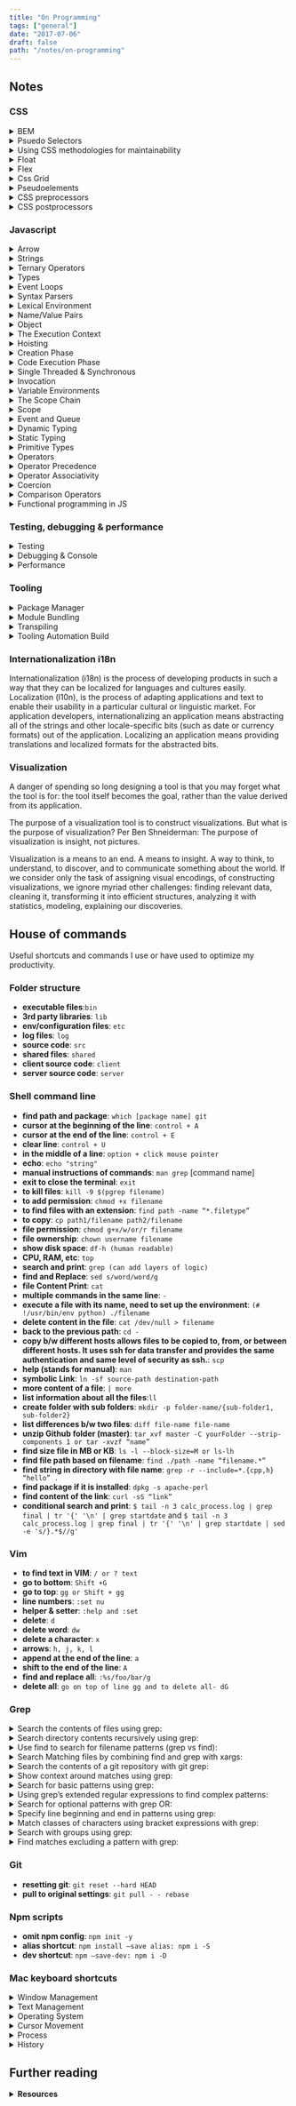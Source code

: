 ```yaml
---
title: "On Programming"
tags: ["general"]
date: "2017-07-06"
draft: false
path: "/notes/on-programming"
---
```


## Notes

### CSS

<details>
  <summary>BEM</summary>

BEM is a methodology used for modular CSS classes. A robust CSS architecture can help navigate large codebase. `Block`, `Element` and `Modifier`. A `Block` is a component or feature than can stand alone and is not dependent on any other code. It can be re-used anywhere. Next, an `Element`. This is always part of a `Block` and has no meaning on its own. Lastly, there is the `Modifier`. This changes the behavior and/or an appearance of a `Block` or `Element`.

Example:

__`.button`__ is a block.

**`.button__label`** is an element.

__`.button--confirm`__ is a modifier.

See resources [here](http://getbem.com/introduction/) and [here](https://zellwk.com/blog/css-architecture-1/).
</details>

<details>
  <summary>Psuedo Selectors</summary>

`::before` (`:before`) and `::after` (`:after`) are pseudo elements, which are different from pseudo classes. Both of these are grouped under pseudo selectors. I like this quote from MDN ~

> Even the most skilled web developers are still amazed by what's possible using selectors.

Pseudo selectors are only two types of selectors. The others are: simple selectors, attribute selectors, multiple selectors and combinators. All of these help us to target and style HTML elements. So, pseudo selectors include both pseudo elements and pseudo classes. They are added to the end of other selectors, and don't apply to whole elements, only parts of them.

The pseudo classes (e.g. `:hover`, `:focus`, and `:nth-of-type()` - plus 38 others) style elements in a _certain state_.

The pseudo elements (e.g. `::after`, `::before`, and `::first-letter` - plus 3 others, not including experimental ones) apparently need `::` rather than `:`. These don't depend on the state of an element.

  - [MDN](https://developer.mozilla.org/en-US/docs/Learn/CSS/Introduction_to_CSS/Pseudo-classes_and_pseudo-elements) page has great examples and learning playground to learn the topic.
  - https://codepen.io/pehaa/pen/ROapJZ
</details>

<details>
  <summary>Using CSS methodologies for maintainability</summary>

   - **OOCSS**: a methodology organized around two main principles. The first principle is separate structure and skin. This means the CSS to define the structure (like layout) shouldn’t be mixed together with the CSS to define the skin (like colors, fonts, etc.). This makes it easier to “re-skin” an application. The second principle is separate container and content. This means think of elements as re-usable objects, with the key idea being that an object should look the same regardless of where it is on the page. [https://github.com/stubbornella/oocss/wiki](https://github.com/stubbornella/oocss/wiki)
    - **SMACSS**: base rules, layout rules, modules, state rules, and theme rules. The SMACSS methodology also recommends some naming conventions.
    - **BEM**: a methodology organized around the idea of dividing the user interface into independent blocks. A block is a re-usable component (an example would be a search form, defined as `<form class="search-form"></form>`). An element is a smaller part of a block that can’t be re-used on its own (an example would be a button within the search form, defined as `<button class="search-form__button">Search</button>`). A modifier is an entity that defines the appearance, state, or behavior of a block or element (an example would be a disabled search form button, defined as `<button class="search-form__button search-form__button--disabled">Search</button>`). The BEM methodology is simple to understand, with a specific naming convention that allows newcomers to apply it without having to make complex decisions. The downside for some is that the class names can be quite verbose, and don’t follow traditional rules for writing semantic class names. Later approaches like Atomic CSS would take this untraditional approach to a whole other level!
    - **Atomic CSS (aka Functional CSS)**: a methodology organized around the idea of creating small, single-purpose classes with names based on visual function. This approach is in complete opposition with OOCSS, SMACSS, and BEM — instead of treating elements on the page as re-usable objects, Atomic CSS ignores these objects altogether and uses re-usable single purpose utility classes to style each element. So instead of something like `<button class="search-form__button">Search</button>`, you would have something like `<button class="f6 br3 ph3 pv2 white bg-purple hover-bg-light-purple">Search</button>`. Many people saw this methodology as a complete violation of established CSS best practices. Further read: [https://adamwathan.me/css-utility-classes-and-separation-of-concerns/](https://adamwathan.me/css-utility-classes-and-separation-of-concerns/).
    - **CSS in JS**: a methodology organized around defining CSS styles not in a separate style sheet, but directly in each component itself. It was introduced as an approach for the React JavaScript framework (which already took the controversial approach of defining the HTML for a component directly in JavaScript instead of a separate HTML file). Originally the methodology used inline styles, but later implementations used JavaScript to generate CSS (with unique class names based on the component) and insert it into the document with a style tag. The CSS in JS methodology once again goes completely against established CSS best practices of separation of concerns.
</details>

<details>
  <summary>Float</summary>
  
  The three columns are not equal in height, and the page doesn’t fill the height of the screen. These issues are inherent with a float-based approach. All a float can do is place content to the left or right of a section — the CSS has no way to infer the heights of the content in the other sections. This problem had no straightforward solution until many years later, with a flexbox-based layout.
</details>

<details>
  <summary>Flex</summary>
  
   - [Solved By Flexbox](https://github.com/philipwalton/solved-by-flexbox). 
   - Flexbox eliminates a lot of the float hacks, but the code isn’t as expressive as it could be for defining layout. It’s hard to read the flexbox CSS and get a visual understanding how all of the elements will be laid out on the page. This leads to a lot of guessing and checking when writing flexbox-based layouts.
</details>

<details>
  <summary>Css Grid</summary>

   - [Complete Guide Grid](https://css-tricks.com/snippets/css/complete-guide-grid/)
</details>

<details>
  <summary>Pseudoelements</summary>
  
   - [Pseudo Elements In Css](https://www.smashingmagazine.com/2011/07/learning-to-use-the-before-and-after-pseudo-elements-in-css/). `::before` and `::after`, many of the uses involve graphics but no actual word content. You must set both the `content:"";` property and if your content is empty the `display:inline-block` property or the psuedoelement will not show up. 
</details>

<details>
  <summary>CSS preprocessors</summary>
  
   - A tooling that was created to help improve the experience of working with CSS as a language itself, starting with CSS preprocessors. A CSS preprocessor allows you to write styles using a different language which gets converted into CSS that the browser can understand. For ex: SASS helps with variables, helper functions, and calculations. Another one is LESS, the key difference from SASS is the syntax, which was designed to be as close to CSS as possible. Less is also written in JS using Node.js. Another alternative CSS preprocessor is Stylus. To use Sass, you need to install Ruby, the programming language used to compile Sass code to regular CSS. Then you would need to install the Sass gem, then run a command in the command line to convert your .sass files into .css files. `sass --watch index.sass index.css`  or `lessc index.less index.css`
</details>

<details>
  <summary>CSS postprocessors</summary>
  
   - A CSS postprocessor uses JavaScript to analyze and transform your CSS into valid CSS. In this sense it’s pretty similar to a CSS preprocessor — you can think of it as a different approach to solving the same problem. The key difference is that while a CSS preprocessor uses special syntax to identify what needs to be transformed, a CSS postprocessor can parse regular CSS and transform it without any special syntax required.
</details>

### Javascript

<details>
  <summary>Arrow</summary>

Also known as a fat arrow, `=>`.

```jsx
var elements = [
'Hydrogen',
'Helium',
'Lithium',
'Beryllium'
];

(elements.map(function(element) {return element.length}))
(elements.map(element => {return element.length}))
(elements.map(element => element.length))
(elements.map(({length}) => length))
```

The first function in the list is written without fat arrows. The last three functions are variations of the first function, showing how fat arrows can be used to write shorter function expressions, and therefore less code. You will need a code compiler like [Babel](https://babeljs.io/) to compile fat arrows into ES5 syntax so older browsers can use ES6 JavaScript.

There are a _lot_ of resources that try explaining this syntax. Wes Bos's [introduction](https://wesbos.com/arrow-functions/) or [MDN](https://developer.mozilla.org/en-US/docs/Web/JavaScript/Reference/Functions/Arrow_functions) are great resources to get started.
</details>

<details>
  <summary>Strings</summary>

This list is meant as a quick and basic introduction to JavaScript strings.

*   A sequence containing some letters, numbers or symbols.
*   Have available methods and properties.
*   Can be stored in variables.
*   Sit between either single quotes (`' '`), double quotes (`" "`), or backticks ( `` ``).
*   Can be concatenated (stuck together) with the `+` operator, or with backticks (template strings) in ES6.
*   Template strings, or template literals, can take any valid JavaScript expression, allowing dynamic strings.
*   Can contain special characters, such as quotation marks, as long as they are escaped - e.g. `"She'\ll be coming '\round the mountain when she comes"`.
*   There's no need to escape dissimilar quote marks. For example: "This 'is' fine". This is probably why we tend to favour double quotes in HTML attribute values, and singles in JS (since it allows you to create some innerHTML without the need for escaping).
*   When using template literals, you don't need to escape `'` or `"` ... and ``this` `"is"` `'also'` `fine``
*   Is either a _string primitive_ - immutable and more common, e.g. `const stringPrimitive = "Hello, I am a string.";` .
*   Or a _string object_ - `const stringObject = new String("Hello, I am a string.");`
*   The `typeof` operator is used to determine if a string's type is _string_ or _object_.
*   Each character is indexed and can be accessed by an index number using square bracket notation (e.g. "Hello World" - `myString[0]` outputs "H").
*   Similar methods to the one above include: `charAt()`, `indexOf()`, `lastIndexOf()`, `slice()`.
*   Other common methods and properties are: `length`, `toUpperCase()`, `toLowerCase()`, `split()`, `trim()`, `replace()`.
*   Use [Escape Tool](https://www.the-art-of-web.com/javascript/escape/) if you run into escape character issues.

Many thanks to my good friend <a href="https://twitter.com/qubyte">Mark</a> for suggesting additions :)
</details>

<details>
  <summary>Ternary Operators</summary>

It can replace more verbose syntax (like `if` statements). It looks something like this:

```js
const hoursOfSleep = 5;
const timeForSleep = (hoursOfSleep < 8) ? 
    "Yup, no more phone for you" : 
    "Ah nah, a few more minutes of phone time won't hurt"; 
```

Notice the **?** and the **:** These are the important parts. If the condition (in this case `hoursOfSleep`) in front of the question mark evaluates to true, the value of the first expression before the colon is returned. If the condition in front of the question mark evaluates to false, the value of the second expression after the colon is returned. As you can see, if you have had less than 8 hours of sleep, you shouldn't be using your phone. Ternary operators are really flexible and can be used in a number of ways. You can stack them together:

```js
const catsRule = true,
const dogsDrool = false,
const catDog = catsRule ? 
    (dogsDrool ? "Let's all live in harmony": "Both cats and dogs drool") :
    (dogsDrool ? "Dogs are cool, nearly as cool as cats" : "Dogs and cats can be friends");
// Output: `"Both cats and dogs drool"`
```

You don't even need to use the parentheses, and can also use multiple statements separated by commas. You can return statements in functions. You can use them in place of bulky `if/else` statements with much nicer-to-read code. The question mark means `if` and the colon means `else`. Check out the [MDN](https://developer.mozilla.org/en-US/docs/Web/JavaScript/Reference/Operators/Conditional_Operator) and [this post](https://scotch.io/tutorials/understand-the-javascript-ternary-operator-like-abc).
</details>

<details>
  <summary>Types</summary>

JavaScript has six primitive types. These all have default values and can be checked for using the `typeof` operator.

Default values:

```js
'boolean' - false
'null' - null
'number' - 0
'string' - ''
'undefined' - void 0
'symbol' - Symbol() // new in ES6
```

Checking the type of primitive:

```js
if (typeof myPrimitive !== 'number')
  throw new TypeError('Type must be a number!')
```
</details>

<details>
  <summary>Event Loops</summary>

- https://www.youtube.com/watch?v=8aGhZQkoFbQ
- http://latentflip.com/loupe/
- Transcript: https://2014.jsconf.eu/speakers/philip-roberts-what-the-heck-is-the-event-loop-anyway.html
- JS is a single threaded programing language runtime. One code piece at a time. It has a single call stack.
- I'm a single threaded on blocking asynchronous concurrently glitch
- V8 is a heap and stack
- JavaScript programmers like to use words like, “event-loop”, “non-blocking”, “callback”, “asynchronous”, “single-threaded” and “concurrency”.
- We can do things concurrently in browser because a browser is more than a run-time. It has APIs. You call Web APIs. In node, you have C++ multi-thread.
- API does not live in V8 engine. It is part of XHR().
- [How Does Javascript actually work?](https://blog.sessionstack.com/how-does-javascript-actually-work-part-1-b0bacc073cf)
- The Engine consists of two main components:* Memory Heap — this is where the memory allocation happens* Call Stack — this is where your stack frames are as your code executes
- JavaScript is a single-threaded programming language, which means it has a single Call Stack. Therefore it can do one thing at a time.
- The Call Stack is a data structure which records basically where in the program we are. If we step into a function, we put it on the top of the stack. If we return from a function, we pop off the top of the stack. That’s all the stack can do.
</details>

<details>
  <summary>Syntax Parsers</summary>

A program that reads your code and determines what it does and if its grammar is valid. Compiler or interpreter needs to transfer the code to the computer.
</details>

<details>
  <summary>Lexical Environment</summary>

Where something sits physically in code you write. For example: a variable sits lexically inside a function.
</details>

<details>
  <summary>Name/Value Pairs</summary>

A name which maps to a unique value. For ex: Address = “100 Main St.”
</details>

<details>
  <summary>Object</summary>

It is a collection of name value pairs.
</details>

<details>
  <summary>The Execution Context</summary>

A wrapper to help manage the code that is running. There are lots of lexical environments. Which one is currently running? A base execution context is global. It creates two things for you: Global Object and “this.”
</details>

<details>
  <summary>Hoisting</summary>
  
  Function and variables are hoisted to the top, but JS engine is not moving the code physically. It is just run line by line.
</details>

<details>
  <summary>Creation Phase</summary>

   - Execution context is created - Global Object, “this”
   - Outer Env - Setup memory space for variables and Functions 
   - “Hoisting” - Hoisting: Variables setup (set equal to undefined)
   - Functions setup - All variables in JS are set to undefined initially. 
   - Not defined != undefined: `undefined` is a special keyword in JS. It takes up memory space. If not declared, you will get `Uncaught Reference error: x is not defined`.
   - Never set a variable to `undefined`. If you define it then it is hard to debug whether you undefined or the JS engine undefined.
</details>

<details>
  <summary>Code Execution Phase</summary>

Executes line by line

```js
function b() {
    console.log('Called b!');
}
b();

console.log(a);
var a = "Hello World";
console.log(a);

// Called b!
// undefined
// Hello World
```
</details>

<details>
  <summary>Single Threaded & Synchronous</summary>
 
   - Single Threaded: One command at a time. Javascript behaves in a single threaded manner.
   - Synchronous: One at a time and in order. JS is a single threaded synchronous language.
   - JavaScript is single-threaded or that it is using a callback queue, which means it has a single Call Stack. Therefore it can do one thing at a time.
</details>

<details>
  <summary>Invocation</summary>

Running a function by using parenthesis(). You tell JS engine to run the function. For ex:

```js
function b() {
}
function a() {
    b();
}
a();
```
1. Global Execution Context (create and code is executed): `window` object
2. A new execution context stack is created for `a()` 
3. Another execution context is created for `b()`(create and execute). At the top of the stack. Then `a()` gets executed then global.
4. Runs code line by line and each invocation goes in execution context stack. Once the code is executed, it is popped off from a stack. Everytime a function is called, a new execution context is created and popped off after the code is finished.
</details>

<details>
  <summary>Variable Environments</summary>

Where the variables live and how they relate to each other in memory.

```js
function b() {
    var myVar;
    console.log(myVar);
}

function a() {
    var myVar =2;
    console.log(myVar);
    b();
}

var myVar = 1;
console.log(myVar);
a();
console.log(myVar); //global execution context

// 1
// 2
// undefined
// 1
```

1. Global Execution Context (created and code is executed). myVar gets memory allocation for the value of 1.
2. Execution Context is created for `a()`. myVar gets the value of 2. Note, every execution context has its own variable environment.
3.  Execution Context is created for `b()`. myVar gets the value of `undefined`. It is not set to a value so the memory will allocate `undefined`.
4. Even if `myVar` is defined 3 times, they are all unique and have their own values.
</details>

<details>
  <summary>The Scope Chain</summary>

Inherits the value from an outer environment. Every execution context has access to its outer environment (global). Lexical Environment: where does the function sit. It does not matter where these functions sit but how it gets executed. If it cannot find reference within its execution context, it will find reference value from its outside environment down the global chain. Finding and accessing outer environment is called a scope chain.

```js
function a() {
    function b() {
    }

    var myVar = 2;
    b();
}

var myVar = 1;
a(); // 2 
b(); // Uncaught Reference: b is not defined
 ```

- `function b()` above sits inside `function a()` . Lexical environment of `b()` has now changed. `a()` is lexically visible but not `b()`.
- `a()` outputs 2. Since b is sitting physically inside `a()`, it went to its environment, otherwise it will go up to its scope chain. The best way to think about it is where is the variable environment sitting lexically.
</details>

<details>
  <summary>Scope</summary>

where a variable is available in your code. And it it's truly the same variable, or a new copy.

- **`let`**: allows for block scoping {}. Variables are only available inside that block. You can use both `var` and `let` in both ES6.
- **Asynchronous callback:** More than one at a time. Code is executing within the engine at the same time. But JS is synchronous. Keep in mind, browser has more than just JS engine. It has rendering engine, http request or hooks.
</details>

<details>
  <summary>Event and Queue</summary>

An event gets placed on queue. When the execution stack is empty and looks for event queue to see if there are events sitting in the queue. The event gets processed and the next event moves up. Event queue will only get processed once the execution context is empty.

- Code is running line by line (synchronously), by JS engine. However, the browser is processing other engines and makes asynchronous possible.

```js
// long running function
function waitThreeSeconds() {
    var ms = 3000 + new Date().getTime();
    while (new Date() < ms){}
    console.log('finished function');
}

function clickHandler() {
    console.log('click event!');   
}

// listen for the click event
document.addEventListener('click', clickHandler);


waitThreeSeconds();
console.log('finished execution');
```

- if you don't click, you will get 2 finished functions
- if you click, you will get 2 finished functions then click event! It is because the code gets executed and then event queue gets processed. Event queue won't be processed until execution context is empty. This is how asynchronous is possible (not handled by JS engine but browser).
</details>

<details>
  <summary>Dynamic Typing</summary>

you don't tell the engine what type of data a variable holds, it figures it out while your code is running. Variables can hold different types of values because it's all figured out during execution. Javascript is dynamically typed. This can be powerful but also very bad.
</details>

<details>
  <summary>Static Typing</summary>

  Other languages like C# or Java, types need to be explicitly defined.
</details>

<details>
  <summary>Primitive Types</summary>

A type of data that represents a single value. That is, not an object. There are 6 types in JS.
    - `undefined`: represents lack of existence (you shouldn't set a variable to this)
    - `null`: represents lack of existence (you can set a variable to this)
    - `boolean`: true or false
    - `number`: floating point number (there's always some decimal). Unlike other programming languages, there's only one `number` type and it can make math weird.
    - `string`: a sequence of characters. Both '' or "" are allowed.
    - `symbol`: used in ES6, the next version of javascript.
</details>

<details>
  <summary>Operators</summary>
  
A special function that is syntactically (written) differently. Generally operators take two parameters and return one result. Operators are functions. For ex: `+` is an addition function.
    - prefix notation: +3 4
    - postfix notation 34+ (old accounting calculators)
    - infix notation 3+4
 </details>
 
<details>
  <summary>Operator Precedence</summary>

which operator function gets called first. Functions are called in order of precedence. *Higher* precedence wins.
    - Table Precedence: [https://developer.mozilla.org/en-US/docs/Web/JavaScript/Reference/Operators/Operator_Precedence](https://developer.mozilla.org/en-US/docs/Web/JavaScript/Reference/Operators/Operator_Precedence)
 </details>

<details>
  <summary>Operator Associativity</summary>

what order operator functions get called in: left to right or right to left. When functions have the *same* precedence.

- Which one gets called first? JS is synchronous so it will execute one operator function at a time. Bigger the precedence number, higher one gets called first.

```js
// Operator Precedence
var a = 3 + 4 * 5; // * has higer precedence acc to the table
console.log(a);

// Operator Associativity
var a = 2, b = 3, c = 4;
a = b = c;

console.log(a); // 4
console.log(b); // 4
console.log(c); // 4
console.log(b=c); true
```
- Since one function execution at a time `a` is set to 4 in the memory, `b` is set to 4 in the memory. Right to left associativity.
</details>

<details>
  <summary>Coercion</summary>

converting a value from one type to another. Be careful!

```js
var a = 1 + 2; // 3
var b = "hello" + " world!"; // hello world
var c = 1 + "2"; // 12 coerced
```
</details>

<details>
  <summary>Comparison Operators</summary>

are functions. [MDN Doc Comparison](https://developer.mozilla.org/en-US/docs/Web/JavaScript/Equality_comparisons_and_sameness). Gochyas examples below:

```js
console.log(1 < 2 < 3); // true
console.log(3 < 2 < 1); // true due to associtivity 
console.log(false < 1); // true bc false gets converted to 0 (aka coerced) 
console.log(true < 1); // true bc true gets converted to 1 (aka coerced)
Number(false) //0
Number(true) //1
Number(undefined) //NaN
Number(null) //0
Boolean(undefined) // false
Boolean(null) // false
Boolean("") // false
Boolean(0) // false
false || true // true bc true has higher precedence on the table
undefined || 'hello' // "hello" bc it will coerce 
Boolean("hello"); // true
"hi" || "hello" // "hi" first one
undefined || "hello" // hello
null || "hello" // hello
"" || "hello" // hello
```

- So to not make variables coerced for unexpected output, use strict equality (`===`) or (`!==`). Use Associativity precedence table for a reference. Strict equality does not coerce values.

```js
// Equality (==) leads to coercion, confusion and odd potential errors
3 == 3 // true
"3" == 3 // true
false == 0 // true
var a = false; // undefined
a == 0 // true
null == 0 // false
null < 1 // true
"" == 0 // true
"" == false // also true confusing

//Strict Equality (===)
3 === 3 // true
"3" === "3" // true
"3" === 3 // false

var a = 0;
var b = false;
if (a===b) {
    console.log("They are equal!");
} else {
    console.log("Nope, not equal.");
}
== // They are equal!
=== // Nope, not equal.
```

- Coercion and dynamic typing can be useful for frameworks and libraries.

```js
var a;

// goes to internet and looks for a value.
a = "";
if(a) { // coercion bc it is not strictly typed
    console.log('Something is there.');
}
```

- Default Values

```js
funciton greet (name) {
    console.log(name); // undefined
    name = name || '<Your name here>';
    console.log('Hello ' + name);
}
greet(); 

// undefined
// hello undefined // coercecd and concatanted

greet('Tony'); // Hello Tony
greet(); // Hello <Your name here.>

// Naming library names to stop colliding names
window.libraryName = window.libraryName || "Lib 2";
```
</details>

<details>
  <summary>Functional programming in JS</summary>
  
The core idea of functional programming in JS - that we can plug our pure functions into higher order abstractions - is at the very heart of functional programming. A higher order function is a function that takes another function as a parameter. In JavaScript, functions are "first-class citizens." That means we can assign them to variables, create them inside of other functions, and pass them as arguments like any other object. Iteration in functional programming relies on a holy trinity of functions: map, filter, and reduce. We can use functional programming to reduce boilerplate in everyday code, keeping it DRY.
</details>

### Testing, debugging & performance

<details>
  <summary>Testing</summary>

A well functioning team cannot rely on creating features in a hurry, throwing them over the fence and then expecting our applications to work well and without bugs. To instil quality from the start of a feature, there should be tests for it.

Automated testing helps with this. Pre-commit hooks can be used when deploying builds so that errors are caught and addressed early. Unit tests can be run using pre-commit hooks. See a post [here](https://amberwilson.co.uk/blog/unit-tests/). However, there is a fine line between having too many automated tests, e.g. end-to-end tests that take too long to run with each build, and not having enough. Some companies run quicker unit tests on each build, and then run end-to-end tests as a nightly build.

Manual testing is important too. It is usually done by QA engineers, and helps reveal edge cases that automated tests do not catch.

JavaScript lacks the strict type checking of Java, which is a blessing and a curse. Code is easier to write but requires more testing to ensure correctness.
</details>

<details>
  <summary>Debugging & Console</summary>

Debugging is one of the key skills required to be a great developer. Below are the key things you need to know when working with the debugger.

1. Step over code, steps over a function that doesn't contain a bug and runs its code
2. Step into code, steps inside a function and allows you to run each part separately
3. Step out of code, steps out of a function you are inside, and runs its code
4. Resume execution of code

Check out the docs on the [Firefox](https://developer.mozilla.org/en-US/docs/Tools/Debugger) debugger and the [Chrome](https://developers.google.com/web/tools/chrome-devtools/javascript/reference#breakpoints) debugger. Also check out [this article](https://peterlyons.com/js-debug) from Peter Lyons. He explains debugging of both front-end and back-end JavaScript code. Another great resource on [debugging javascript](https://blog.bitsrc.io/debugging-javascript-like-a-pro-a2e0f6c53c2e).

A lot of people use `console.log` to debug in the console. `console.log` is your best friend. The `log()` method of `console` logs things to the web console. What some people may not know is that you can log things in nice ways! Here are three:

**1. Computed property names -**

The following objects could be logged one at a time:

```js
const cat = { name: 'Fluffy', colour: 'orange', specialSkill: 'staring' }
const dog = { name: 'Thor', colour: 'brown', specialSkill: 'running' }
const fish = { name: 'Glub', colour: 'blue', specialSkill: 'blowing bubbles' }
```

And the results would be as follows:

```js
console.log(cat) // {name: "Fluffy", colour: "orange", specialSkill: "staring"}
console.log(dog) // {name: "Thor", colour: "brown", specialSkill: "running"}
console.log(fish) // {name: "Glub", colour: "blue", specialSkill: "blowing bubbles"}
```

**2. CSS in the console -**

Define styles like this in the console:

```js
var styles = [
  'background: linear-gradient(#21618C, #5DADE2)',
  'padding: 5px',
  'border-radius: 8px',
  'text-align: center',
  'color: white',
  'display: block',
].join(';')
```

Then prefix console log with the `%c` flag, adding the `styles` variable to the end:

```js
console.log(
  `%c My cat is ${cat.name}, ${cat.colour}, ${cat.specialSkill}`,
  styles
)
```

Try it in your console or look at [this](https://codesandbox.io/embed/determined-wozniak-4lt93) example on CodeSandbox!

**3. Tables in the console**

To display objects in a table in order to more easily compare them, try using `console.table`. You can do so with the animal objects above by running:

```js
console.table([cat, dog, fish])
```

Not only will there be a nicely-formatted table to see in the console, but the (unlabeled) objects will also be displayed as well.

Check out [Chrome Devtools](https://developers.google.com/web/tools/chrome-devtools/) to learn more.

```js
    // Formatted Strings
    console.log(
        "%c The quick %c brown %c fox jumps over the %c lazy dog",
        "font-size: 34px;",
        "font-size: 24px; color: brown;",
        "color: orange;",
        "color: black; font-weight: bold;"
    )

    // Formatted Strings with Css styling
    for (let i = 0; i < 10; i++) {
        console.log(
        "%s I've been called %d times, this is the document body %o",
        "Hello", i, document.body
        );
    }

    // Object Tables
    var animals = [
        { kind: 'Horse', name: 'Henry', age: 43 },
        { kind: 'Dog', name: 'Spot', age: 13 },
        { kind: 'Cat', name: ' Mittens', age: 18 },
    ];
    console.table(animals);

    // Tracing function calls
    // The console.trace method lets you dump a stack trace in the console — 
    // in other words, the path the runtime took to call that function — 
    // which is useful in tracking down the function responsible for passing bad data.
    function foo() {
        bar();
        function bar() {
        console.trace();
        }
    }
    foo();

    // Counting function calls
    window.addEventListener('click', function(event) {
        console.count(event.type);
        console.log(event);
    });

    // To reset a counter, you just need to call below with the label, and it will reset back to zero.
    console.countReset();

    // Grouping Information in collapsible list
    console.group('First group');
    console.log('First message');
    console.group('A group inside the first group');
    console.log('A message inside the group inside the first group'); console.log('Another message inside the group inside the first group');
    console.groupEnd();
    console.log('Second message'); console.groupEnd();

    // Inspecting State
    $_ variable holds the most recent expression that was evaluated in the console context.
    And $0 through $4 holds the most recent element that was inspected with inspect element
```
</details>

<details>
<summary>Performance</summary>
Why a little discipline can help if you’d like your site to load & be interactive quickly on mobile devices? tl;dr: less code = less parse/compile + less transfer + less to decompress.
</details>

### Tooling

<details>
  <summary>Package Manager</summary>
  
   - **Package Manager**: This is useful later when sharing a project with others — instead of sharing the node_modules folder (which can get very large), you only need to share the package.json file and other developers can install the required packages automatically with the command npm install. So now we no longer have to manually download moment.js from the website, we can automatically download and update it using npm.
</details>
<details>
  <summary>Module Bundling</summary>
  
   - **Module Bundling**: Most programming languages provide a way to import code from one file into another. JavaScript wasn’t originally designed with this feature, because JavaScript was designed to only run in the browser, with no access to the file system of the client’s computer (for security reasons). So for the longest time, organizing JavaScript code in multiple files required you to load each file with variables shared globally. This is actually what we’re doing with the above moment.js example — the entire **`moment.min.js`** file is loaded in the HTML, which defines a global variable `moment`, which is then available to any file loaded after **`moment.min.js`** (regardless of whether it needs access to it). node.js solved this problem. It is a JavaScript runtime designed to run on the server. Here’s what the earlier example would look like using node.js modules. Instead of loading all of moment.min.js with an HTML script tag, you can load it directly in the JavaScript file as follows:

        // index.jsvar moment = require('moment');
        console.log("Hello from JavaScript!");
        console.log(moment().startOf('day').fromNow());

  - Again, this is how module loading works in node.js, which works great since node.js is a server side language with access to the computer’s file system. Node.js also knows the location of each npm module path, so instead of having to write require('./node_modules/moment/min/moment.min.js), you can simply write require('moment') — pretty sweet. This is all great for node.js, but if you tried to use the above code in the browser, you’d get an error saying require is not defined. The browser doesn’t have access to the file system, which means loading modules in this way is very tricky — loading files has to be done dynamically, either synchronously (which slows down execution) or asynchronously (which can have timing issues). 

  - This is where a module bundler comes in. A JavaScript module bundler is a tool that gets around the problem with a build step (which has access to the file system) to create a final output that is browser compatible (which doesn’t need access to the file system). In this case, we need a module bundler to find all require statements (which is invalid browser JavaScript syntax) and replace them with the actual contents of each required file. The final result is a single bundled JavaScript file (with no require statements)! The most popular module bundler was Browserify, which was released in 2011 and pioneered the usage of node.js style require statements on the frontend (which is essentially what enabled npm to become the frontend package manager of choice). Around 2015, webpack eventually became the more widely used module bundler (fueled by the popularity of the React frontend framework, which took full advantage of webpack’s various features).
</details>
<details>
  <summary>Transpiling</summary>
  
  - **Transpiling**: Transpiling code means converting the code in one language to code in another similar language. This is an important part of frontend development — since browsers are slow to add new features, new languages were created with experimental features that transpile to browser compatible languages. For CSS, there’s Sass, Less, and Stylus, to name a few. For JavaScript, the most popular transpiler for a while was CoffeeScript (released around 2010), whereas nowadays most people use babel or TypeScript. 

  - Babel is not a new language but a transpiler that transpiles next generation JavaScript with features not yet available to all browsers (ES2015 and beyond) to older more compatible JavaScript (ES5). Note that we’re installing 3 separate packages as dev dependencies — @babel/core is the main part of babel, @babel/preset-env is a preset defining which new JavaScript features to transpile, and babel-loader is a package to enable babel to work with webpack. We can configure webpack to use babel-loader.

  - But there’s still some unpolished edges in our workflow. If we’re concerned about performance, we should be minifying the bundle file, which should be easy enough since we’re already incorporating a build step. We also need to re-run the webpack command each time we change the JavaScript, which gets old real fast. So the next thing we’ll look at are some convenience tools to solve these issues.
</details>
<details>
  <summary>Tooling Automation Build</summary>
  
  - **Tooling Automation Build**: Now that we’re invested in using a build step to work with JavaScript modules, it makes sense to use a task runner, which is a tool that automates different parts of the build process. For frontend development, tasks include minifying code, optimizing images, running tests, etc.

  - In 2013, Grunt was the most popular frontend task runner, with Gulp following shortly after. Both rely on plugins that wrap other command line tools. Nowadays the most popular choice seems to be using the scripting capabilities built into the npm package manager itself, which doesn’t use plugins but instead works with other command line tools directly.

  - Any time you change your JavaScript in index.js, webpack-dev-server will rebuild its own bundled JavaScript and refresh the browser automatically. This is a surprisingly useful time saver, as it allows you to keep your focus on the code instead of having to continually switch contexts between the code and the browser to see new changes.

  - This is only scratching the surface, there are plenty more options with both webpack and webpack-dev-server (which you can read about here). You can of course make npm scripts for running other tasks as well, such as converting Sass to CSS, compressing images, running tests — anything that has a command line tool is fair game. There are also some great advanced options and tricks with npm scripts themselves — this talk by Kate Hudson is a great place to start: 

  - [Kate Hudson talk on Webpack](https://www.youtube.com/watch?v=0RYETb9YVrk)
  - [Webpack](https://webpack.js.org/guides/development/)
</details>

### Internationalization i18n

Internationalization (i18n) is the process of developing products in such a way that they can be localized for languages and cultures easily. Localization (l10n), is the process of adapting applications and text to enable their usability in a particular cultural or linguistic market. For application developers, internationalizing an application means abstracting all of the strings and other locale-specific bits (such as date or currency formats) out of the application. Localizing an application means providing translations and localized formats for the abstracted bits.

### Visualization
A danger of spending so long designing a tool is that you may forget what the tool is for: the tool itself becomes the goal, rather than the value derived from its application.

The purpose of a visualization tool is to construct visualizations. But what is the purpose of visualization? Per Ben Shneiderman: The purpose of visualization is insight, not pictures. 

Visualization is a means to an end. A means to insight. A way to think, to understand, to discover, and to communicate something about the world. If we consider only the task of assigning visual encodings, of constructing visualizations, we ignore myriad other challenges: finding relevant data, cleaning it, transforming it into efficient structures, analyzing it with statistics, modeling, explaining our discoveries.

## House of commands

Useful shortcuts and commands I use or have used to optimize my productivity.

### Folder structure

- **executable files**:`bin` 
- **3rd party libraries**: `lib` 
- **env/configuration files**: `etc` 
- **log files**: `log` 
- **source code**: `src` 
- **shared files**: `shared` 
- **client source code**: `client` 
- **server source code**: `server`

### Shell command line
   
- **find path and package**: `which [package name] git`
- **cursor at the beginning of the line**: `control + A`
- **cursor at the end of the line**: `control + E`
- **clear line**: `control + U`
- **in the middle of a line**: `option + click mouse pointer`
- **echo**: `echo "string"`
- **manual instructions of commands**: `man grep` [command name]
- **exit to close the terminal**: `exit`
- **to kill files**: `kill -9 $(pgrep filename)`
- **to add permission**: `chmod +x filename`
- **to find files with an extension**: `find path -name “*.filetype”`
- **to copy**: `cp path1/filename path2/filename`
- **file permission**: `chmod g+x/w/or/r filename`
- **file ownership**: `chown username filename`
- **show disk space**: `df-h (human readable)`
- **CPU, RAM, etc**: `top`
- **search and print**: `grep (can add layers of logic)`
- **find and Replace**: `sed s/word/word/g`
- **file Content Print**: `cat`
- **multiple commands in the same line**: `-`
- **execute a file with its name, need to set up the environment**: `(# !/usr/bin/env python) ./filename`
- **delete content in the file**: `cat /dev/null > filename`
- **back to the previous path**: `cd -`
- **copy b/w different hosts allows files to be copied to, from, or between different hosts. It uses ssh for data transfer and provides the same authentication and same level of security as ssh.**: `scp`
- **help (stands for manual)**: `man`
- **symbolic Link**: `ln -sf source-path destination-path`
- **more content of a file**: `| more`
- **list information about all the files**:`ll`
- **create folder with sub folders**: `mkdir -p folder-name/{sub-folder1, sub-folder2}`
- **list differences b/w two files**: `diff file-name file-name`
- **unzip Github folder (master)**: `tar xvf master -C yourFolder --strip-components 1 or tar -xvzf “name”`
- **find size file in MB or KB**: `ls -l --block-size=M or ls-lh`
- **find file path based on filename**: `find ./path -name “filename.*”`
- **find string in directory with file name**: `grep -r --include=*.{cpp,h} “hello” .`
- **find package if it is installed**: `dpkg -s apache-perl`
- **find content of the link**: `curl -sS “link”`
- **conditional search and print**: `$ tail -n 3 calc_process.log | grep final | tr '{' '\n' | grep startdate` and `$ tail -n 3 calc_process.log | grep final | tr '{' '\n' | grep startdate | sed -e 's/}.*$//g'`

### Vim

- **to find text in VIM**: `/ or ? text`
- **go to bottom**: `Shift +G`
- **go to top**: `gg or Shift + gg`
- **line numbers**: `:set nu`
- **helper & setter**: `:help and :set`
- **delete**: `d`
- **delete word**: `dw`
- **delete a character**: `x`
- **arrows**: `h, j, k, l`
- **append at the end of the line**: `a`
- **shift to the end of the line**: `A`
- **find and replace all**: `:%s/foo/bar/g`
- **delete all**: `go on top of line gg and to delete all- dG`

### Grep

<details>
  <summary>Search the contents of files using grep:</summary>
    
   - **find version of a file**: `command name, version, filename: grep version package.json`
   - **find keyword search**: `command name, keyword, filename: grep react package.json`
   - **find keyword in more than 1 file**: `command name, keyword, filename: grep “#” README.md codestyle.md xyz.md`
   - **find by keyword in all files ending with file type**: `command name, keyword, *.fileextension: grep “#” *.md`
</details> 
<details>
  <summary>Search directory contents recursively using grep:</summary>

   - **search recursively in folder root**: `commandname, -r, keyword, path: grep -r react ./`
   - **search recursively in folder path (relative to your current path not the actual)**: `grep -r react public/components/App.js`
</details> 
<details>
  <summary>Use find to search for filename patterns (grep vs find):</summary>

   - **search filename patterns**: `command name, path, -name, “*fileextension”: find . -name, “*jsx”`
</details> 
<details>
  <summary>Search Matching files by combining find and grep with xargs:</summary>

   - **pipe find into grep**: `find examples -name “*Spec.js” | barges grep “module”`
   - **same as above but just grep**: `grep -r —include=“Spec.js” “should” examples/`
</details> 
<details>
  <summary>Search the contents of a git repository with git grep:</summary>

   - **find in git that is being tracked in version control**: `git grep bind (query string); results are highlighted in red`
   - **color keyword query**: `grep -r —color bind ./`
</details> 
<details>
  <summary>Show context around matches using grep:</summary>

   - **line number**: `grep -n “#” *.md`
   - **after**: `grep -A 2 —color “#” *.md`
   - **before**: `grep -A 2 —color “#” *.md`
   - **context (before + after)**: `grep -C 2 —color “#” *.md`
</details> 
<details>
  <summary>Search for basic patterns using grep:</summary>

   - **everything that matches after the string like http**: `grep —color “http.” readme.md`
   - **special Character like dot, use backslash**: `grep —color “\.com” readme.md`
   - **all characters b/w special characters like ()**: `grep —color ”(.*)” readme.md`
</details>
<details>
  <summary>Using grep’s extended regular expressions to find complex patterns:</summary>

   - **conditional Search for character 0 or 1 time (?)**: `grep —color “https\?” readme.md`
   - **at least 1 or more occurrences (+)**: `grep —color “https\+” readme.md`
   - **atlas 0 or more occurrences (*)**: `grep -color “https*” readme.md`
   - **escape for special characters**: `grep -E or backslash (\)`
</details> 
<details>
  <summary>Search for optional patterns with grep OR:</summary>

   - **color check**: `echo “is it grey or gray?” | grep —color “grey\|gray” or echo “is it grey or gray?” | grep —color -E “grey|gray”`
   - **spell check in your codebase (-rE recursive & escape)**: `grep —color -rE “grey|gray” examples/`
</details>  
<details>
  <summary>Specify line beginning and end in patterns using grep:</summary>

   - **anchor for beginning of the line**: `grep —color “^#” app-spec.md`
   - **anchor for ending of the line**: `grep —color “,$” app-spec.md`
   - **complex anchor with wildcard phrase**: `grep —color -r “^import .* from” examples/`
</details> 
<details>
  <summary>Match classes of characters using bracket expressions with grep:</summary>

   - **match a or b**: `echo abc123 | grep —color “[ab]”`
   - **range**: `echo abc123 | grep —color “[a-z]”`
   - **range**: `echo abc123 | grep —color “[1-9]”`
   - **match word with some pattern (matches designer and developer)**: `grep —color “de[a-z]*er” readme.md`
   - **same as above but don’t have to explicit define the character range (matches developer & designer)**: `grep —color “de[[:alpha:]]*er” readme.md`
   - **case insesitive match on only 1 character**: `find . -name “*js” | grep —color “[sS]pec”`
</details> 
<details>
  <summary>Search with groups using grep:</summary>
    
   - **single quote after the grey or gray**: `grep -rE —color “(grey|gray)\’” .`
   - **single or double quote**: `grep -rE —color “(grey|gray)(\’|\”)” .`
</details> 
<details>
  <summary>Find matches excluding a pattern with grep:</summary>
    
   - **inverse search (stuff that does’t match)**: `find examples/angularjs -name “*js” | grep -v “node modules”`
   - **inverse Search combo**: `find examples -name “*js” | grep -vE “node_modules|Spec”`
</details>  

### Git

- **resetting git**: `git reset --hard HEAD`
- **pull to original settings**: `git pull - - rebase`

### Npm scripts

- **omit npm config**: `npm init -y`
- **alias shortcut**: `npm install —save alias: npm i -S`
- **dev shortcut**: `npm —save-dev: npm i -D`

### Mac keyboard shortcuts
<details>
  <summary>Window Management </summary>
  
   - **close one window, or tab**: `command + w`
   - **close all windows**: `command + q`
   - **close all tabs**: `command + shift + w`
   - **new tab**: `command + t`
   - **switch between tabs**: `command + Shift + [ left/right ]`
</details>
<details>
  <summary>Text Management</summary>
  
   - **jump between words**: `alt + Left / right`
   - **jump to the ends of the line**: `command + left / right` 
   - **delete all the words till it hits the left edge.**: `command + delete`
</details>
<details>
  <summary>Operating System</summary>
  
   - **spotlight search, then up / down and enter to select**: `command + space`
   - **application selector**: `command + tab`
</details>
<details>
  <summary>Cursor Movement</summary>

   - **move cursor to end of the line**: `ctrl + E`
   - **move cursor to start of the line**: `ctrl + A`
   - **move cursor one character forward**: `ctrl + F`
   - **move cursor one character backward**: `ctrl + B`
   - **move cursor one word forward**: `alt + F / alt + right`
   - **move cursor one word backward**: `alt + B / alt + left`
   - **move cursor to clicked character**: `Alt + click`
   - **toggle between the start of line and cursor position**: `ctrl + XX`
</details>
<details>
  <summary>Process</summary>
    
   - **kills current task (SIGINT)**: `ctrl + C`
   - **inserts an EOF**: `ctrl + D`
   - **pauses current task**: `ctrl + Z`
   - **stop output to the screen (for long running verbose commands))**: `ctrl + S`
   - **allow output to the screen (if previously stopped using stop output command)**: `ctrl + Q`
</details>
<details>
  <summary>History</summary>
   
   - **previous command**: `ctrl + P`
   - **next command**: `ctrl + R`
</details> 

## Further reading
<details>
    <summary><strong>Resources</strong></summary>
    <br>

**Core frontend development**:
- [ECMA specification](https://www.ecma-international.org/publications-and-standards/standards/ecma-262/)
- [Mozilla MDN Manual](https://developer.mozilla.org/en-US/docs/Web/JavaScript/Reference)
- [Compatibility Table](https://caniuse.com/)
- [Frontend Guide](https://github.com/grab/front-end-guide)
- [Modern JavaScript](https://medium.com/the-node-js-collection/modern-javascript-explained-for-dinosaurs-f695e9747b70)
- [Modern CSS](https://medium.com/actualize-network/modern-css-explained-for-dinosaurs-5226febe3525)
- [Vanilla JS Toolkit](https://vanillajstoolkit.com/)
- [Glossary of Modern JS Concepts](https://auth0.com/blog/glossary-of-modern-javascript-concepts/)
- [Localization vs. Internationalization](https://www.w3.org/International/questions/qa-i18n)

**Core system design fundamentals for software development**:

- [API Architecture Best Practices for Designing REST APIs](https://blog.wahab2.com/api-architecture-best-practices-for-designing-rest-apis-bf907025f5f)
- [CAP Theorem](https://medium.com/@ibrahimlanre1890/cap-theorem-in-dbms-42027527092e)
- [The Difference Between RPC and REST](https://aws.amazon.com/compare/the-difference-between-rpc-and-rest/)
- [Eventual vs. Strong Consistency in Distributed Databases](https://hackernoon.com/eventual-vs-strong-consistency-in-distributed-databases-282fdad37cf7)
- [Latency vs Throughput](https://aws.amazon.com/compare/the-difference-between-throughput-and-latency/)
- [Scalability](https://blog.algomaster.io/p/scalability)
- [Latency vs Throughput](https://aws.amazon.com/compare/the-difference-between-throughput-and-latency/)
- [What is Fault Tolerance?](https://www.cockroachlabs.com/blog/what-is-fault-tolerance/)
- [Consensus in Distributed System](https://medium.com/@sourabhatta1819/consensus-in-distributed-system-ac79f8ba2b8c)
- [Rate Limiting](https://www.imperva.com/learn/application-security/rate-limiting/)
- [ACID Transactions](https://www.freecodecamp.org/news/acid-databases-explained/)
- [Relational Database Design & Entity Relationship](https://towardsdatascience.com/designing-a-relational-database-and-creating-an-entity-relationship-diagram-89c1c19320b2)

**Other**:
- [The unwritten laws of engineering at Stedi](https://www.stedi.com/blog/the-unwritten-laws-of-engineering-at-stedi)
- [A Better Way to Code by Mike Bostock](https://medium.com/@mbostock/a-better-way-to-code-2b1d2876a3a0)
- [The Cost Of JavaScript](https://medium.com/dev-channel/the-cost-of-javascript-84009f51e99e)

</details>
<br />